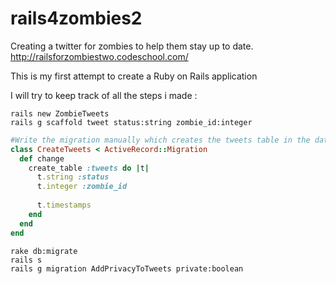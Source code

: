 # rails4zombies2

Creating a twitter for zombies to help them stay up to date. http://railsforzombiestwo.codeschool.com/

This is my first attempt to create a Ruby on Rails application

I will try to keep track of all the steps i made :


```
rails new ZombieTweets
rails g scaffold tweet status:string zombie_id:integer
```

```ruby
#Write the migration manually which creates the tweets table in the database with the status string column and zombie_id integer column
class CreateTweets < ActiveRecord::Migration
  def change
    create_table :tweets do |t|
      t.string :status
      t.integer :zombie_id
    
      t.timestamps
    end
  end
end
```
```
rake db:migrate
rails s
rails g migration AddPrivacyToTweets private:boolean
```
